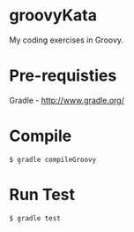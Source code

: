 groovyKata
==========

My coding exercises in Groovy.

Pre-requisties
==============
Gradle - http://www.gradle.org/

Compile
=======

`$ gradle compileGroovy`

Run Test
========

`$ gradle test`

